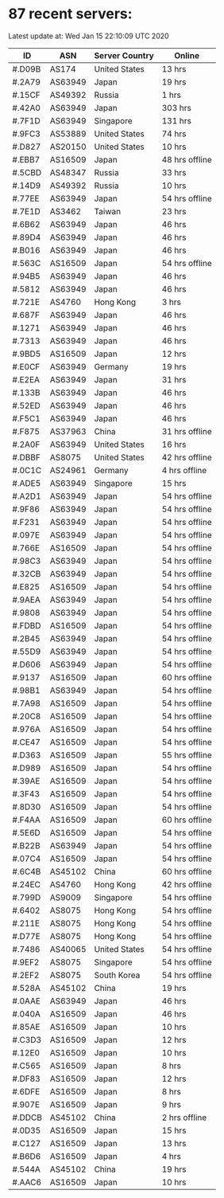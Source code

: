 # 87 recent servers:

Latest update at: Wed Jan 15 22:10:09 UTC 2020

| ID | ASN | Server Country | Online |
| -- | --- | -------------- | ------ |
| #.D09B | AS174 | United States | 13 hrs |
| #.2A79 | AS63949 | Japan | 19 hrs |
| #.15CF | AS49392 | Russia | 1 hrs |
| #.42A0 | AS63949 | Japan | 303 hrs |
| #.7F1D | AS63949 | Singapore | 131 hrs |
| #.9FC3 | AS53889 | United States | 74 hrs |
| #.D827 | AS20150 | United States | 10 hrs |
| #.EBB7 | AS16509 | Japan | 48 hrs offline |
| #.5CBD | AS48347 | Russia | 33 hrs |
| #.14D9 | AS49392 | Russia | 10 hrs |
| #.77EE | AS63949 | Japan | 54 hrs offline |
| #.7E1D | AS3462 | Taiwan | 23 hrs |
| #.6B62 | AS63949 | Japan | 46 hrs |
| #.89D4 | AS63949 | Japan | 46 hrs |
| #.B016 | AS63949 | Japan | 46 hrs |
| #.563C | AS16509 | Japan | 54 hrs offline |
| #.94B5 | AS63949 | Japan | 46 hrs |
| #.5812 | AS63949 | Japan | 46 hrs |
| #.721E | AS4760 | Hong Kong | 3 hrs |
| #.687F | AS63949 | Japan | 46 hrs |
| #.1271 | AS63949 | Japan | 46 hrs |
| #.7313 | AS63949 | Japan | 46 hrs |
| #.9BD5 | AS16509 | Japan | 12 hrs |
| #.E0CF | AS63949 | Germany | 19 hrs |
| #.E2EA | AS63949 | Japan | 31 hrs |
| #.133B | AS63949 | Japan | 46 hrs |
| #.52ED | AS63949 | Japan | 46 hrs |
| #.F5C1 | AS63949 | Japan | 46 hrs |
| #.F875 | AS37963 | China | 31 hrs offline |
| #.2A0F | AS63949 | United States | 16 hrs |
| #.DBBF | AS8075 | United States | 42 hrs offline |
| #.0C1C | AS24961 | Germany | 4 hrs offline |
| #.ADE5 | AS63949 | Singapore | 15 hrs |
| #.A2D1 | AS63949 | Japan | 54 hrs offline |
| #.9F86 | AS63949 | Japan | 54 hrs offline |
| #.F231 | AS63949 | Japan | 54 hrs offline |
| #.097E | AS63949 | Japan | 54 hrs offline |
| #.766E | AS16509 | Japan | 54 hrs offline |
| #.98C3 | AS63949 | Japan | 54 hrs offline |
| #.32CB | AS63949 | Japan | 54 hrs offline |
| #.E825 | AS16509 | Japan | 54 hrs offline |
| #.9AEA | AS63949 | Japan | 54 hrs offline |
| #.9808 | AS63949 | Japan | 54 hrs offline |
| #.FDBD | AS16509 | Japan | 54 hrs offline |
| #.2B45 | AS63949 | Japan | 54 hrs offline |
| #.55D9 | AS63949 | Japan | 54 hrs offline |
| #.D606 | AS63949 | Japan | 54 hrs offline |
| #.9137 | AS16509 | Japan | 60 hrs offline |
| #.98B1 | AS63949 | Japan | 54 hrs offline |
| #.7A98 | AS16509 | Japan | 54 hrs offline |
| #.20C8 | AS16509 | Japan | 54 hrs offline |
| #.976A | AS16509 | Japan | 54 hrs offline |
| #.CE47 | AS16509 | Japan | 54 hrs offline |
| #.D363 | AS16509 | Japan | 55 hrs offline |
| #.D989 | AS16509 | Japan | 54 hrs offline |
| #.39AE | AS16509 | Japan | 54 hrs offline |
| #.3F43 | AS16509 | Japan | 54 hrs offline |
| #.8D30 | AS16509 | Japan | 54 hrs offline |
| #.F4AA | AS16509 | Japan | 60 hrs offline |
| #.5E6D | AS16509 | Japan | 54 hrs offline |
| #.B22B | AS63949 | Japan | 54 hrs offline |
| #.07C4 | AS16509 | Japan | 54 hrs offline |
| #.6C4B | AS45102 | China | 60 hrs offline |
| #.24EC | AS4760 | Hong Kong | 42 hrs offline |
| #.799D | AS9009 | Singapore | 54 hrs offline |
| #.6402 | AS8075 | Hong Kong | 54 hrs offline |
| #.211E | AS8075 | Hong Kong | 54 hrs offline |
| #.D77E | AS8075 | Hong Kong | 54 hrs offline |
| #.7486 | AS40065 | United States | 54 hrs offline |
| #.9EF2 | AS8075 | Singapore | 54 hrs offline |
| #.2EF2 | AS8075 | South Korea | 54 hrs offline |
| #.528A | AS45102 | China | 19 hrs |
| #.0AAE | AS63949 | Japan | 46 hrs |
| #.040A | AS16509 | Japan | 46 hrs |
| #.85AE | AS16509 | Japan | 10 hrs |
| #.C3D3 | AS16509 | Japan | 12 hrs |
| #.12E0 | AS16509 | Japan | 10 hrs |
| #.C565 | AS16509 | Japan | 8 hrs |
| #.DF83 | AS16509 | Japan | 12 hrs |
| #.6DFE | AS16509 | Japan | 8 hrs |
| #.907E | AS16509 | Japan | 9 hrs |
| #.DDCB | AS45102 | China | 2 hrs offline |
| #.0D35 | AS16509 | Japan | 15 hrs |
| #.C127 | AS16509 | Japan | 13 hrs |
| #.B6D6 | AS16509 | Japan | 4 hrs |
| #.544A | AS45102 | China | 19 hrs |
| #.AAC6 | AS16509 | Japan | 10 hrs |

